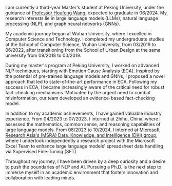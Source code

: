 I am currently a third-year Master's student at Peking University, under the guidance of [Professor Houfeng Wang](https://scholar.google.com/citations?hl=en&user=YCX4y1gAAAAJ&view_op=list_works&sortby=pubdate), expected to graduate in 06/2024. My research interests lie in large language models (LLMs), natural language processing (NLP), and graph neural networks (GNNs).

My academic journey began at Wuhan University, where I excelled in Computer Science and Technology. I completed my undergraduate studies at the School of Computer Science, Wuhan University, from 03/2019 to 06/2022, after transitioning from the School of Urban Design at the same university from 09/2018 to 03/2019.

During my master's program at Peking University, I worked on advanced NLP techniques, starting with Emotion Cause Analysis (ECA). Inspired by the potential of pre-trained language models and GNNs, I proposed a novel approach that led to state-of-the-art performance in ECA. Following my success in ECA, I became increasingly aware of the critical need for robust fact-checking mechanisms. Motivated by the urgent need to combat misinformation, our team developed an evidence-based fact-checking model.

In addition to my academic achievements, I have gained valuable industry experience. From 04/2023 to 07/2023, I interned at Zhihu, China, where I assessed the mathematics, common sense, and reasoning capabilities of large language models. From 08/2023 to 10/2024, I interned at [Microsoft Research Asia's (MSRA) Data, Knowledge, and Intelligence (DKI) group](https://www.microsoft.com/en-us/research/group/data-knowledge-intelligence/), where I undertook independently a research project with the Microsoft Excel Team to enhance large language models' spreadsheet data handling via Supervised Fine-Tuning (SFT).

Throughout my journey, I have been driven by a deep curiosity and a desire to push the boundaries of NLP and AI. Pursuing a Ph.D. is the next step to immerse myself in an academic environment that fosters innovation and collaboration with leading minds.
